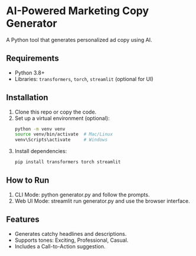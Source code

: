 # AI-Powered Marketing Copy Generator

A Python tool that generates personalized ad copy using AI.

## Requirements
- Python 3.8+
- Libraries: `transformers`, `torch`, `streamlit` (optional for UI)

## Installation
1. Clone this repo or copy the code.
2. Set up a virtual environment (optional):
   ```bash
   python -m venv venv
   source venv/bin/activate  # Mac/Linux
   venv\Scripts\activate     # Windows
3. Install dependencies:
    ```bash
    pip install transformers torch streamlit

## How to Run
1. CLI Mode: python generator.py and follow the prompts.
2. Web UI Mode: streamlit run generator.py and use the browser interface.

## Features
- Generates catchy headlines and descriptions.
- Supports tones: Exciting, Professional, Casual.
- Includes a Call-to-Action suggestion.